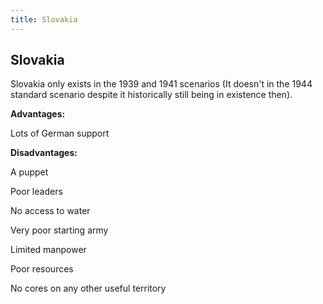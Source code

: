 ```yaml
---
title: Slovakia
---
```


## Slovakia

Slovakia only exists in the 1939 and 1941 scenarios (It doesn't in the 1944 standard scenario despite it historically still being in existence then).

**Advantages:**

Lots of German support

**Disadvantages:**

A puppet

Poor leaders

No access to water

Very poor starting army

Limited manpower

Poor resources

No cores on any other useful territory
